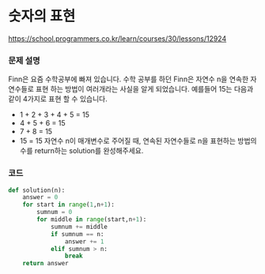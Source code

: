 # 숫자의 표현
https://school.programmers.co.kr/learn/courses/30/lessons/12924



### 문제 설명
Finn은 요즘 수학공부에 빠져 있습니다. 수학 공부를 하던 Finn은 자연수 n을 연속한 자연수들로 표현 하는 방법이 여러개라는 사실을 알게 되었습니다. 예를들어 15는 다음과 같이 4가지로 표현 할 수 있습니다.

- 1 + 2 + 3 + 4 + 5 = 15
- 4 + 5 + 6 = 15
- 7 + 8 = 15
- 15 = 15
자연수 n이 매개변수로 주어질 때, 연속된 자연수들로 n을 표현하는 방법의 수를 return하는 solution를 완성해주세요.


### 코드
```python
def solution(n):
    answer = 0
    for start in range(1,n+1):
        sumnum = 0
        for middle in range(start,n+1):
            sumnum += middle
            if sumnum == n:
                answer += 1
            elif sumnum > n:
                break
    return answer
```

